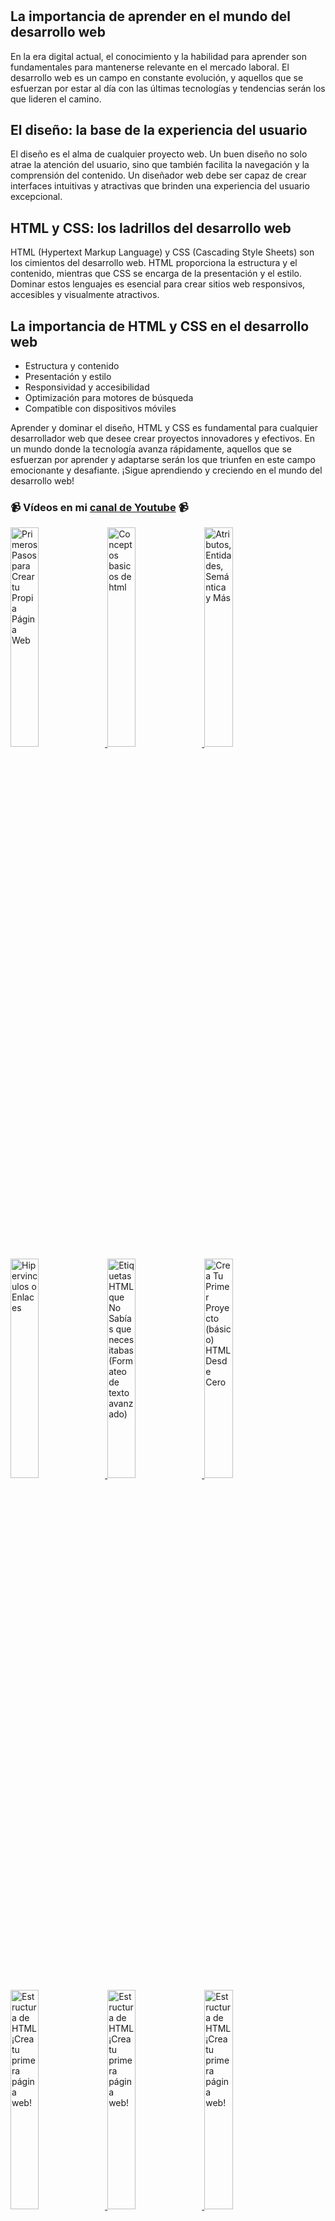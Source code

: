 # 
## La importancia de aprender en el mundo del desarrollo web
En la era digital actual, el conocimiento y la habilidad para aprender son fundamentales para mantenerse relevante en el mercado laboral. El desarrollo web es un campo en constante evolución, y aquellos que se esfuerzan por estar al día con las últimas tecnologías y tendencias serán los que lideren el camino.

## El diseño: la base de la experiencia del usuario
El diseño es el alma de cualquier proyecto web. Un buen diseño no solo atrae la atención del usuario, sino que también facilita la navegación y la comprensión del contenido. Un diseñador web debe ser capaz de crear interfaces intuitivas y atractivas que brinden una experiencia del usuario excepcional.

## HTML y CSS: los ladrillos del desarrollo web
HTML (Hypertext Markup Language) y CSS (Cascading Style Sheets) son los cimientos del desarrollo web. HTML proporciona la estructura y el contenido, mientras que CSS se encarga de la presentación y el estilo. Dominar estos lenguajes es esencial para crear sitios web responsivos, accesibles y visualmente atractivos.

## La importancia de HTML y CSS en el desarrollo web
- Estructura y contenido
- Presentación y estilo
- Responsividad y accesibilidad
- Optimización para motores de búsqueda
- Compatible con dispositivos móviles

Aprender y dominar el diseño, HTML y CSS es fundamental para cualquier desarrollador web que desee crear proyectos innovadores y efectivos. En un mundo donde la tecnología avanza rápidamente, aquellos que se esfuerzan por aprender y adaptarse serán los que triunfen en este campo emocionante y desafiante.
¡Sigue aprendiendo y creciendo en el mundo del desarrollo web!


### 📹 Vídeos en mi [canal de Youtube](https://youtube.com/gnuxdar?sub_confirmation=1) 📹 

<a href='https://www.youtube.com/watch?v=0rDo5ggScUk&list=PL-gvMk21wYr45cmMEcqa8-CteI-hlu-1s&index=4' target='_blank'>
  <img width='30%' src='https://img.youtube.com/vi/0rDo5ggScUk/mqdefault.jpg' alt='Primeros Pasos para Crear tu Propia Página Web' />
</a>
<a href='https://www.youtube.com/watch?v=qpmCTrf2_a8&list=PL-gvMk21wYr45cmMEcqa8-CteI-hlu-1s&index=5' target='_blank'>
  <img width='30%' src='https://img.youtube.com/vi/qpmCTrf2_a8/mqdefault.jpg' alt='Conceptos basicos de html' />
</a>
<a href='https://www.youtube.com/watch?v=JXd7jNpHAOI&list=PL-gvMk21wYr45cmMEcqa8-CteI-hlu-1s&index=6' target='_blank'>
  <img width='30%' src='https://img.youtube.com/vi/JXd7jNpHAOI/mqdefault.jpg' alt='Atributos, Entidades, Semántica y Más' />
</a>
<a href='https://www.youtube.com/watch?v=ZzifDhZwQKI&list=PL-gvMk21wYr45cmMEcqa8-CteI-hlu-1s&index=7' target='_blank'>
  <img width='30%' src='https://img.youtube.com/vi/ZzifDhZwQKI/mqdefault.jpg' alt='Hipervinculos o Enlaces' />
</a>
<a href='https://www.youtube.com/watch?v=LJ3RlkDWm_Y&list=PL-gvMk21wYr45cmMEcqa8-CteI-hlu-1s&index=8' target='_blank'>
  <img width='30%' src='https://img.youtube.com/vi/LJ3RlkDWm_Y/mqdefault.jpg' alt='Etiquetas HTML que No Sabías que necesitabas (Formateo de texto avanzado)' />
</a>
<a href='https://www.youtube.com/watch?v=wbKi8IWxZMg&list=PL-gvMk21wYr45cmMEcqa8-CteI-hlu-1s&index=9' target='_blank'>
  <img width='30%' src='https://img.youtube.com/vi/wbKi8IWxZMg/mqdefault.jpg' alt='Crea Tu Primer Proyecto (básico) HTML Desde Cero' />
</a>
<a href='https://www.youtube.com/watch?v=4SjwCel2MUA&list=PL-gvMk21wYr45cmMEcqa8-CteI-hlu-1s&index=10' target='_blank'>
  <img width='30%' src='https://img.youtube.com/vi/4SjwCel2MUA/mqdefault.jpg' alt='Estructura de HTML ¡Crea tu primera página web!' />
</a>
<a href='https://www.youtube.com/watch?v=IS3ZYysA7_A&list=PL-gvMk21wYr45cmMEcqa8-CteI-hlu-1s&index=11' target='_blank'>
  <img width='30%' src='https://img.youtube.com/vi/IS3ZYysA7_A/mqdefault.jpg' alt='Estructura de HTML ¡Crea tu primera página web!' />
</a>
<a href='https://www.youtube.com/watch?v=vfPJPAqroMM&list=PL-gvMk21wYr45cmMEcqa8-CteI-hlu-1s&index=12' target='_blank'>
  <img width='30%' src='https://img.youtube.com/vi/vfPJPAqroMM/mqdefault.jpg' alt='Estructura de HTML ¡Crea tu primera página web!' />
</a>
<a href='https://www.youtube.com/watch?v=CUdeDP2bKzA&list=PL-gvMk21wYr45cmMEcqa8-CteI-hlu-1s&index=13' target='_blank'>
  <img width='30%' src='https://img.youtube.com/vi/CUdeDP2bKzA/mqdefault.jpg' alt='Estructura de HTML ¡Crea tu primera página web!' />
</a>

![image](https://github.com/GNUXDAR/frontend-design/assets/6179849/c979a8cb-1565-4d5b-ac81-4ed50cb6a726)

